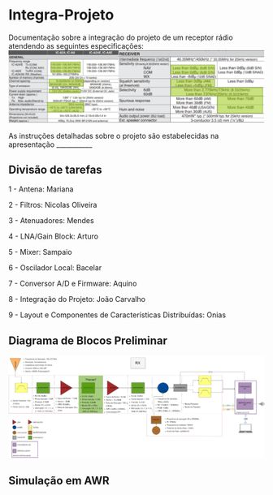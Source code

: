 # Integra-Projeto
Documentação sobre a integração do projeto de um receptor rádio atendendo as seguintes especificações:
![Especificações do Projeto](specs.png)

As instruções detalhadas sobre o projeto são estabelecidas na apresentação ___________

## Divisão de tarefas
1 - Antena: Mariana

2 - Filtros: Nicolas Oliveira

3 - Atenuadores: Mendes

4 - LNA/Gain Block: Arturo

5 - Mixer: Sampaio

6 - Oscilador Local: Bacelar

7 - Conversor A/D e Firmware: Aquino

8 - Integração do Projeto: João Carvalho

9 - Layout e Componentes de Características Distribuídas: Onias

## Diagrama de Blocos Preliminar
![Diagrama de Blocos com Especificações de Projeto](RX-APCT.png)


## Simulação em AWR

## 
